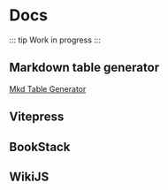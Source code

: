 # Docs
::: tip
Work in progress
:::

## Markdown table generator

[Mkd Table Generator](https://www.tablesgenerator.com/markdown_tables)

## Vitepress

## BookStack

## WikiJS